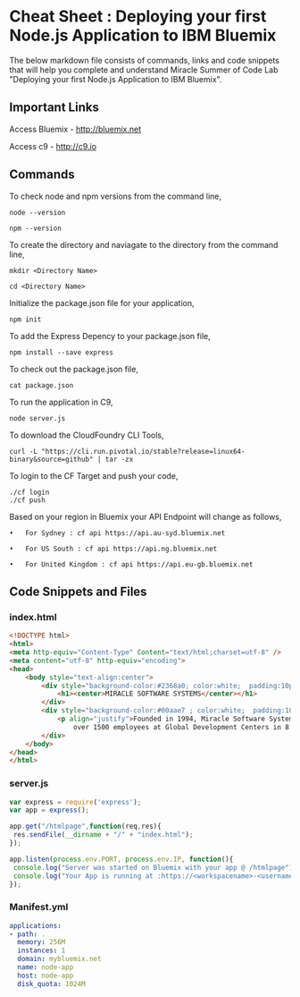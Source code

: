 # Cheat Sheet : Deploying your first Node.js Application to IBM Bluemix

The below markdown file consists of commands, links and code snippets that will help you complete and understand Miracle Summer of Code Lab "Deploying your first Node.js Application to IBM Bluemix".

## Important Links

Access Bluemix - http://bluemix.net

Access c9 - http://c9.io

## Commands

To check node and npm versions from the command line,

```shell
node --version

npm --version
```
To create the directory and naviagate to the directory from the command line,

```shell
mkdir <Directory Name>

cd <Directory Name>
```

Initialize the package.json file for your application,

```shell
npm init
```

To add the Express Depency to your package.json file,

```shell
npm install --save express
```

To check out the package.json file,

```shell
cat package.json
```
To run the application in C9,

```shell
node server.js
```

To download the CloudFoundry CLI Tools,

```shell
curl -L "https://cli.run.pivotal.io/stable?release=linux64-binary&source=github" | tar -zx
```

To login to the CF Target and push your code,

```shell
./cf login
./cf push
```

Based on your region in Bluemix your API Endpoint will change as follows, 

```shell
•	For Sydney : cf api https://api.au-syd.bluemix.net

•	For US South : cf api https://api.ng.bluemix.net

•	For United Kingdom : cf api https://api.eu-gb.bluemix.net
```

## Code Snippets and Files

### index.html

```html
<!DOCTYPE html>
<html>
<meta http-equiv="Content-Type" Content="text/html;charset=utf-8" />
<meta content="utf-8" http-equiv="encoding">
<head>
    <body style="text-align:center">
        <div style="background-color:#2368a0; color:white;  padding:10px; width:40%; margin-left:30%;margin-top:10%; ">
            <h1><center>MIRACLE SOFTWARE SYSTEMS</center></h1>
        </div>
        <div style="background-color:#00aae7 ; color:white;  padding:10px; width:40%; margin-left:30%; text-align:center;  ">
            <p align="justify">Founded in 1994, Miracle Software Systems, Inc. is a private minority firm headquartered in Novi,MI(USA).For the past 2 decades teams at Miracle have helped numerous customers rapidly transition their IT to a Service Oriented Architecture.With
                over 1500 employees at Global Development Centers in 8 countries, Miracle has been able to carve a mark into niche IT Services.</p>
        </div>
    </body>
</head>
</html>
```

### server.js

```javascript
var express = require('express');
var app = express();

app.get("/htmlpage",function(req,res){
 res.sendFile(__dirname + "/" + "index.html");
});

app.listen(process.env.PORT, process.env.IP, function(){
 console.log("Server was started on Bluemix with your app @ /htmlpage");
 console.log("Your App is running at :https://<workspacename>-<username>.c9users.io/<applicationpath>");
});
```

### Manifest.yml

```yaml
applications:
- path: .
  memory: 256M
  instances: 1
  domain: mybluemix.net
  name: node-app
  host: node-app
  disk_quota: 1024M
```
